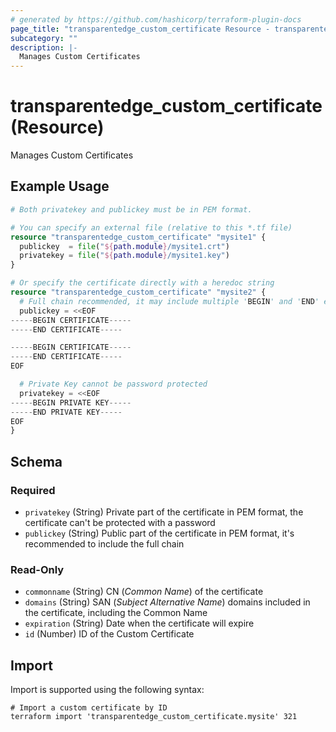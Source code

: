 ```yaml
---
# generated by https://github.com/hashicorp/terraform-plugin-docs
page_title: "transparentedge_custom_certificate Resource - transparentedge"
subcategory: ""
description: |-
  Manages Custom Certificates
---
```


# transparentedge_custom_certificate (Resource)

Manages Custom Certificates

## Example Usage

```terraform
# Both privatekey and publickey must be in PEM format.

# You can specify an external file (relative to this *.tf file)
resource "transparentedge_custom_certificate" "mysite1" {
  publickey  = file("${path.module}/mysite1.crt")
  privatekey = file("${path.module}/mysite1.key")
}

# Or specify the certificate directly with a heredoc string
resource "transparentedge_custom_certificate" "mysite2" {
  # Full chain recommended, it may include multiple 'BEGIN' and 'END' entries
  publickey = <<EOF
-----BEGIN CERTIFICATE-----
-----END CERTIFICATE-----

-----BEGIN CERTIFICATE-----
-----END CERTIFICATE-----
EOF

  # Private Key cannot be password protected
  privatekey = <<EOF
-----BEGIN PRIVATE KEY-----
-----END PRIVATE KEY-----
EOF
}
```

<!-- schema generated by tfplugindocs -->
## Schema

### Required

- `privatekey` (String) Private part of the certificate in PEM format, the certificate can't be protected with a password
- `publickey` (String) Public part of the certificate in PEM format, it's recommended to include the full chain

### Read-Only

- `commonname` (String) CN (_Common Name_) of the certificate
- `domains` (String) SAN (_Subject Alternative Name_) domains included in the certificate, including the Common Name
- `expiration` (String) Date when the certificate will expire
- `id` (Number) ID of the Custom Certificate

## Import

Import is supported using the following syntax:

```shell
# Import a custom certificate by ID
terraform import 'transparentedge_custom_certificate.mysite' 321
```
